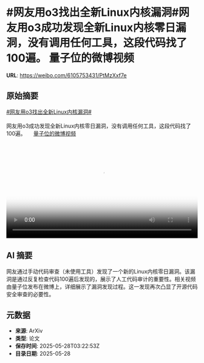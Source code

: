 # #网友用o3找出全新Linux内核漏洞#网友用o3成功发现全新Linux内核零日漏洞，没有调用任何工具，这段代码找了100遍。 量子位的微博视频

**URL**: https://weibo.com/6105753431/PtMzXxf7e

## 原始摘要

<a href="https://m.weibo.cn/search?containerid=231522type%3D1%26t%3D10%26q%3D%23%E7%BD%91%E5%8F%8B%E7%94%A8o3%E6%89%BE%E5%87%BA%E5%85%A8%E6%96%B0Linux%E5%86%85%E6%A0%B8%E6%BC%8F%E6%B4%9E%23&amp;extparam=%23%E7%BD%91%E5%8F%8B%E7%94%A8o3%E6%89%BE%E5%87%BA%E5%85%A8%E6%96%B0Linux%E5%86%85%E6%A0%B8%E6%BC%8F%E6%B4%9E%23" data-hide=""><span class="surl-text">#网友用o3找出全新Linux内核漏洞#</span></a><br><br>网友用o3成功发现全新Linux内核零日漏洞，没有调用任何工具，这段代码找了100遍。 <a href="https://video.weibo.com/show?fid=1034:5170982076481586" data-hide=""><span class="url-icon"><img style="width: 1rem;height: 1rem" src="https://h5.sinaimg.cn/upload/2015/09/25/3/timeline_card_small_video_default.png" referrerpolicy="no-referrer"></span><span class="surl-text">量子位的微博视频</span></a> <br clear="both"><div style="clear: both"></div><video controls="controls" poster="https://tvax1.sinaimg.cn/orj480/006Fd7o3gy1i1u879sccrj30u01hcaj7.jpg" style="width: 100%"><source src="https://f.video.weibocdn.com/o0/S6x9YVEelx08ozJqqQlq01041200mWTx0E010.mp4?label=mp4_720p&amp;template=720x1280.24.0&amp;ori=0&amp;ps=1CwnkDw1GXwCQx&amp;Expires=1748405935&amp;ssig=NcT1X4r645&amp;KID=unistore,video"><source src="https://f.video.weibocdn.com/o0/uTDtq8RPlx08ozJqfwxG01041200dHTk0E010.mp4?label=mp4_hd&amp;template=540x960.24.0&amp;ori=0&amp;ps=1CwnkDw1GXwCQx&amp;Expires=1748405935&amp;ssig=RXaYCsvUB5&amp;KID=unistore,video"><source src="https://f.video.weibocdn.com/o0/owPzPIK9lx08ozJqvkkw0104120075oW0E010.mp4?label=mp4_ld&amp;template=360x640.24.0&amp;ori=0&amp;ps=1CwnkDw1GXwCQx&amp;Expires=1748405935&amp;ssig=3A7HMxw8DK&amp;KID=unistore,video"><p>视频无法显示，请前往<a href="https://video.weibo.com/show?fid=1034%3A5170982076481586" target="_blank" rel="noopener noreferrer">微博视频</a>观看。</p></video>

## AI 摘要

网友通过手动代码审查（未使用工具）发现了一个新的Linux内核零日漏洞。该漏洞是通过反复检查代码100遍后发现的，展示了人工代码审计的重要性。相关视频由量子位发布在微博上，详细展示了漏洞发现过程。这一发现再次凸显了开源代码安全审查的必要性。

## 元数据

- **来源**: ArXiv
- **类型**: 论文
- **保存时间**: 2025-05-28T03:22:53Z
- **目录日期**: 2025-05-28
